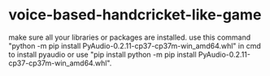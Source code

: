 # voice-based-handcricket-like-game
make sure all your libraries or packages are installed.
use this command "python -m pip install PyAudio-0.2.11-cp37-cp37m-win_amd64.whl" in cmd to install pyaudio or use "pip install python -m pip install PyAudio-0.2.11-cp37-cp37m-win_amd64.whl".
